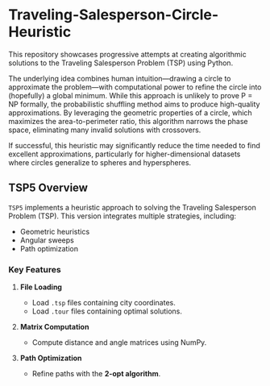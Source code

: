 # Traveling-Salesperson-Circle-Heuristic

This repository showcases progressive attempts at creating algorithmic solutions to the Traveling Salesperson Problem (TSP) using Python. 

The underlying idea combines human intuition—drawing a circle to approximate the problem—with computational power to refine the circle into (hopefully) a global minimum. While this approach is unlikely to prove P = NP formally, the probabilistic shuffling method aims to produce high-quality approximations. By leveraging the geometric properties of a circle, which maximizes the area-to-perimeter ratio, this algorithm narrows the phase space, eliminating many invalid solutions with crossovers. 

If successful, this heuristic may significantly reduce the time needed to find excellent approximations, particularly for higher-dimensional datasets where circles generalize to spheres and hyperspheres.



## TSP5 Overview

`TSP5` implements a heuristic approach to solving the Traveling Salesperson Problem (TSP). This version integrates multiple strategies, including:

- Geometric heuristics
- Angular sweeps
- Path optimization

### Key Features
1. **File Loading**
   - Load `.tsp` files containing city coordinates.
   - Load `.tour` files containing optimal solutions.

2. **Matrix Computation**
   - Compute distance and angle matrices using NumPy.

3. **Path Optimization**
   - Refine paths with the **2-opt algorithm**.
